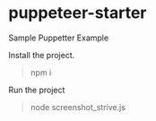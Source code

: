 # puppeteer-starter

Sample Puppetter Example

Install the project.

> npm i

Run the project

> node screenshot_strive.js
